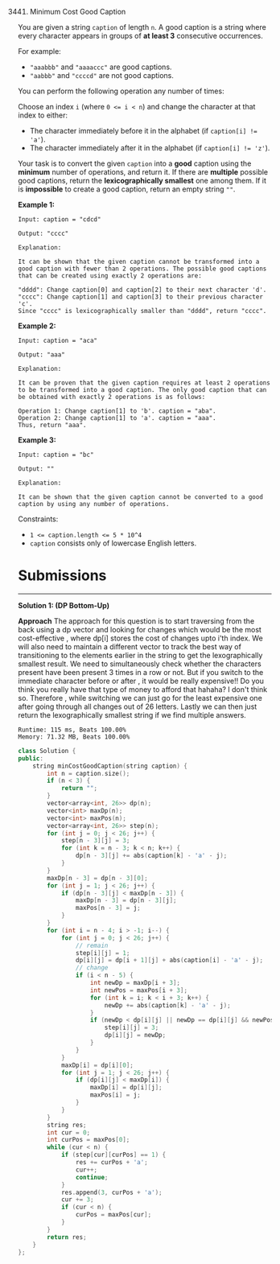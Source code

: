 3441. Minimum Cost Good Caption

You are given a string `caption` of length `n`. A good caption is a string where every character appears in groups of **at least 3** consecutive occurrences.

For example:

* `"aaabbb"` and `"aaaaccc"` are good captions.
* `"aabbb"` and `"ccccd"` are not good captions.

You can perform the following operation any number of times:

Choose an index `i` (where `0 <= i < n`) and change the character at that index to either:

* The character immediately before it in the alphabet (if `caption[i] != 'a'`).
* The character immediately after it in the alphabet (if `caption[i] != 'z'`).

Your task is to convert the given `caption` into a **good** caption using the **minimum** number of operations, and return it. If there are **multiple** possible good captions, return the **lexicographically smallest** one among them. If it is **impossible** to create a good caption, return an empty string `""`.

 

**Example 1:**
```
Input: caption = "cdcd"

Output: "cccc"

Explanation:

It can be shown that the given caption cannot be transformed into a good caption with fewer than 2 operations. The possible good captions that can be created using exactly 2 operations are:

"dddd": Change caption[0] and caption[2] to their next character 'd'.
"cccc": Change caption[1] and caption[3] to their previous character 'c'.
Since "cccc" is lexicographically smaller than "dddd", return "cccc".
```

**Example 2:**
```
Input: caption = "aca"

Output: "aaa"

Explanation:

It can be proven that the given caption requires at least 2 operations to be transformed into a good caption. The only good caption that can be obtained with exactly 2 operations is as follows:

Operation 1: Change caption[1] to 'b'. caption = "aba".
Operation 2: Change caption[1] to 'a'. caption = "aaa".
Thus, return "aaa".
```

**Example 3:**
```
Input: caption = "bc"

Output: ""

Explanation:

It can be shown that the given caption cannot be converted to a good caption by using any number of operations.
```
 

Constraints:

* `1 <= caption.length <= 5 * 10^4`
* `caption` consists only of lowercase English letters.

# Submissions
---
**Solution 1: (DP Bottom-Up)**

__Approach__
The approach for this question is to start traversing from the back using a dp vector and looking for changes which would be the most cost-effective , where dp[i] stores the cost of changes upto i'th index.
We will also need to maintain a different vector to track the best way of transitioning to the elements earlier in the string to get the lexographically smallest result.
We need to simultaneously check whether the characters present have been present 3 times in a row or not.
But if you switch to the immediate character before or after , it would be really expensive!! Do you think you really have that type of money to afford that hahaha?
I don't think so. Therefore , while switching we can just go for the least expensive one after going through all changes out of 26 letters.
Lastly we can then just return the lexographically smallest string if we find multiple answers.


```
Runtime: 115 ms, Beats 100.00%
Memory: 71.32 MB, Beats 100.00%
```
```c++
class Solution {
public:
    string minCostGoodCaption(string caption) {
        int n = caption.size();
        if (n < 3) {
            return "";
        }
        vector<array<int, 26>> dp(n);
        vector<int> maxDp(n);
        vector<int> maxPos(n);
        vector<array<int, 26>> step(n);
        for (int j = 0; j < 26; j++) {
            step[n - 3][j] = 3;
            for (int k = n - 3; k < n; k++) {
                dp[n - 3][j] += abs(caption[k] - 'a' - j);
            }
        }
        maxDp[n - 3] = dp[n - 3][0];
        for (int j = 1; j < 26; j++) {
            if (dp[n - 3][j] < maxDp[n - 3]) {
                maxDp[n - 3] = dp[n - 3][j];
                maxPos[n - 3] = j;
            }
        }
        for (int i = n - 4; i > -1; i--) {
            for (int j = 0; j < 26; j++) {
                // remain
                step[i][j] = 1;
                dp[i][j] = dp[i + 1][j] + abs(caption[i] - 'a' - j);
                // change
                if (i < n - 5) {
                    int newDp = maxDp[i + 3];
                    int newPos = maxPos[i + 3];
                    for (int k = i; k < i + 3; k++) {
                        newDp += abs(caption[k] - 'a' - j);
                    }
                    if (newDp < dp[i][j] || newDp == dp[i][j] && newPos < j) {
                        step[i][j] = 3;
                        dp[i][j] = newDp;
                    }
                }
            }
            maxDp[i] = dp[i][0];
            for (int j = 1; j < 26; j++) {
                if (dp[i][j] < maxDp[i]) {
                    maxDp[i] = dp[i][j];
                    maxPos[i] = j;
                }
            }
        }
        string res;
        int cur = 0;
        int curPos = maxPos[0];
        while (cur < n) {
            if (step[cur][curPos] == 1) {
                res += curPos + 'a';
                cur++;
                continue;
            }
            res.append(3, curPos + 'a');
            cur += 3;
            if (cur < n) {
                curPos = maxPos[cur];
            }
        }
        return res;
    }
};
```
